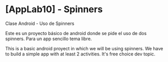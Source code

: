 # [AppLab10] - Spinners 
Clase Android - Uso de Spinners

Este es un proyecto básico de android donde se pide el uso de dos spinners. Para un app sencillo tema libre.

This is a basic android proyect in which we will be using spinners. We have to build a simple app with at least 2 activities. 
It's free choice dev topic.
